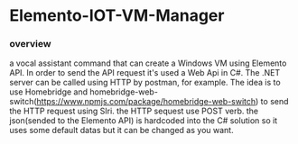 # Elemento-IOT-VM-Manager
### overview
a vocal assistant command that can create a Windows VM using Elemento API.
In order to send the API request it's used a Web Api in C#.
The .NET server can be called using HTTP by postman, for example.
The idea is to use Homebridge and homebridge-web-switch(https://www.npmjs.com/package/homebridge-web-switch) to send the HTTP request using SIri. 
the HTTP sequest use POST verb.
the json(sended to the Elemento API) is hardcoded into the C# solution so it uses some default datas but it can be changed as you want.